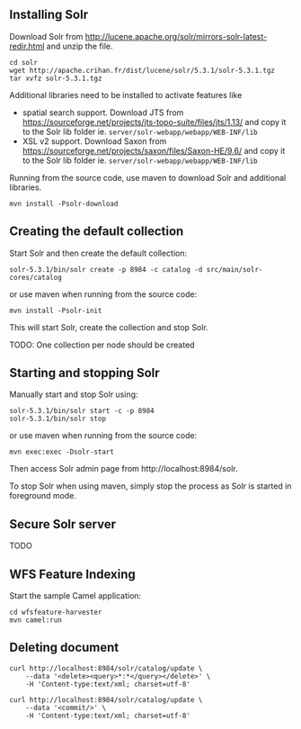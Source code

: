 ## Installing Solr

Download Solr from http://lucene.apache.org/solr/mirrors-solr-latest-redir.html
and unzip the file.

```
cd solr
wget http://apache.crihan.fr/dist/lucene/solr/5.3.1/solr-5.3.1.tgz
tar xvfz solr-5.3.1.tgz
```
Additional libraries need to be installed to activate features like 
* spatial search support. Download JTS from https://sourceforge.net/projects/jts-topo-suite/files/jts/1.13/
  and copy it to the Solr lib folder ie. ``server/solr-webapp/webapp/WEB-INF/lib``
* XSL v2 support. Download Saxon from https://sourceforge.net/projects/saxon/files/Saxon-HE/9.6/
  and copy it to the Solr lib folder ie. ``server/solr-webapp/webapp/WEB-INF/lib``


Running from the source code, use maven to download Solr and additional libraries.
```
mvn install -Psolr-download
```


## Creating the default collection 


Start Solr and then create the default collection:
```
solr-5.3.1/bin/solr create -p 8984 -c catalog -d src/main/solr-cores/catalog
```

or use maven when running from the source code:

```
mvn install -Psolr-init
```
This will start Solr, create the collection and stop Solr.

TODO: One collection per node should be created


## Starting and stopping Solr

Manually start and stop Solr using:

```
solr-5.3.1/bin/solr start -c -p 8984
solr-5.3.1/bin/solr stop 
```


or use maven when running from the source code:

```
mvn exec:exec -Dsolr-start
```

Then access Solr admin page from http://localhost:8984/solr.

To stop Solr when using maven, simply stop the process as Solr is started in
foreground mode.


## Secure Solr server

TODO


## WFS Feature Indexing

Start the sample Camel application:

```
cd wfsfeature-harvester
mvn camel:run
```


## Deleting document

```
curl http://localhost:8984/solr/catalog/update \
    --data '<delete><query>*:*</query></delete>' \
    -H 'Content-type:text/xml; charset=utf-8'
    
curl http://localhost:8984/solr/catalog/update \
    --data '<commit/>' \
    -H 'Content-type:text/xml; charset=utf-8'

```
